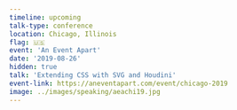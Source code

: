 ```yaml
---
timeline: upcoming
talk-type: conference
location: Chicago, Illinois
flag: 🇺🇸
event: 'An Event Apart'
date: '2019-08-26'
hidden: true
talk: 'Extending CSS with SVG and Houdini'
event-link: https://aneventapart.com/event/chicago-2019
image: ../images/speaking/aeachi19.jpg
---
```

